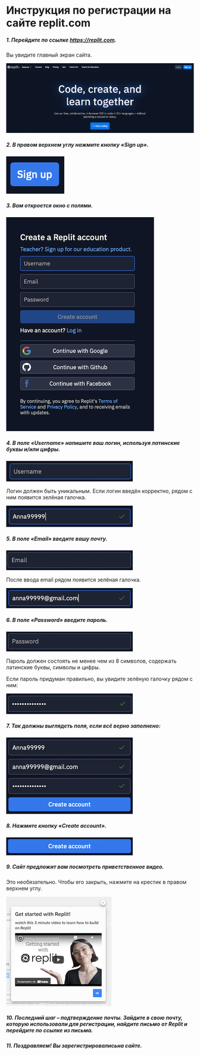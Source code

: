 # Инструкция по регистрации на сайте replit.com 

##### 1. Перейдите по ссылке https://replit.com.

Вы увидите главный экран сайта.

![](pic/image2.png)

##### 2. В правом верхнем углу нажмите кнопку «Sign up».

![](pic/image9.png)

##### 3. Вам откроется окно с полями.

![](pic/image3.png)

##### 4. В поле «Username»  напишите ваш логин, используя латинские буквы и/или цифры.

![](pic/image13.png)

Логин должен быть уникальным. Если логин введён корректно, рядом с ним появится зелёная галочка.

![](pic/image6.png)

##### 5. В поле «Email»  введите вашу почту.

![](pic/image8.png)
 
После ввода email рядом появится зелёная галочка. 

![](pic/image11.png)

##### 6. В поле «Password»  введите пароль.

![](pic/image12.png)

Пароль должен состоять не менее чем из 8 символов, содержать латинские буквы, символы и цифры.

Если пароль придуман правильно, вы увидите зелёную галочку рядом с ним:

![](pic/image7.png)

##### 7. Так должны выглядеть поля, если всё верно заполнено: 

![](pic/image5.png)

##### 8. Нажмите кнопку «Create account». 

![](pic/image4.png)

##### 9. Сайт предложит вам посмотреть приветственное видео.
Это необязательно. Чтобы его закрыть, нажмите на крестик в правом верхнем углу.

![](pic/image1.png)

##### 10. Последний шаг – подтверждение почты. Зайдите в свою почту, которую использовали для регистрации, найдите письмо от Replit и перейдите по ссылке из письма.

##### 11. Поздравляем! Вы зарегистрировалисьна сайте. 
